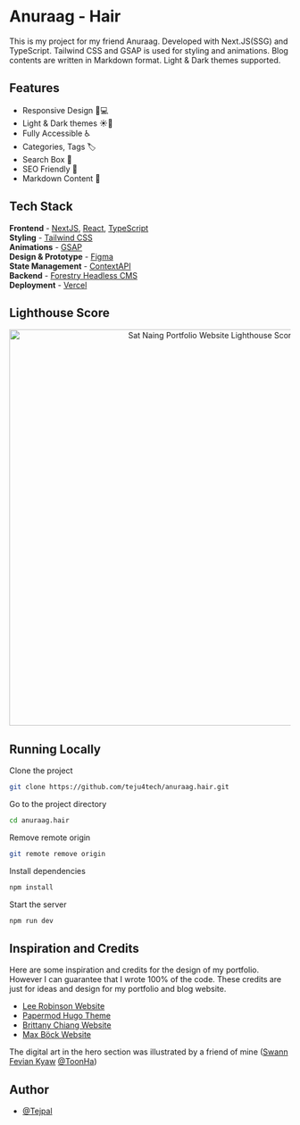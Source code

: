 # Anuraag - Hair



This is my project for my friend Anuraag. Developed with Next.JS(SSG) and TypeScript. Tailwind CSS and GSAP is used for styling and animations. Blog contents are written in Markdown format. Light & Dark themes supported.

## Features

- Responsive Design 📱💻
- Light & Dark themes ☀️🌙
- Fully Accessible ♿️
- Categories, Tags 🏷
- Search Box 👀
- SEO Friendly 🔎
- Markdown Content 📰

## Tech Stack

**Frontend** - [NextJS](https://nextjs.org/), [React](https://reactjs.org/), [TypeScript](https://www.typescriptlang.org/)  
**Styling** - [Tailwind CSS](https://tailwindcss.com/)  
**Animations** - [GSAP](https://greensock.com/)  
**Design & Prototype** - [Figma](https://figma.com/)  
**State Management** - [ContextAPI](https://reactjs.org/docs/context.html)  
**Backend** - [Forestry Headless CMS](https://forestry.io/)  
**Deployment** - [Vercel](https://vercel.com/)

## Lighthouse Score

<p align="center">
  <a href="https://pagespeed.web.dev/report?url=https%3A%2F%2Fsatnaing.dev%2F&form_factor=desktop">
    <img width="710" alt="Sat Naing Portfolio Website Lighthouse Score" src="public/lighthouse-result.svg">
  <a>
</p>

## Running Locally

Clone the project

```bash
git clone https://github.com/teju4tech/anuraag.hair.git
```

Go to the project directory

```bash
cd anuraag.hair
```

Remove remote origin

```bash
git remote remove origin
```

Install dependencies

```bash
npm install
```

Start the server

```bash
npm run dev
```

## Inspiration and Credits

Here are some inspiration and credits for the design of my portfolio. However I can guarantee that I wrote 100% of the code. These credits are just for ideas and design for my portfolio and blog website.

- [Lee Robinson Website](https://leerob.io/)
- [Papermod Hugo Theme](https://adityatelange.github.io/hugo-PaperMod/)
- [Brittany Chiang Website](https://brittanychiang.com/)
- [Max Böck Website](https://mxb.dev/)

The digital art in the hero section was illustrated by a friend of mine ([Swann Fevian Kyaw](https://www.facebook.com/bon.zai.3910) [@ToonHa](https://www.facebook.com/ToonHa-102639465752883))

## Author

- [@Tejpal](https://github.com/teju4tech)
